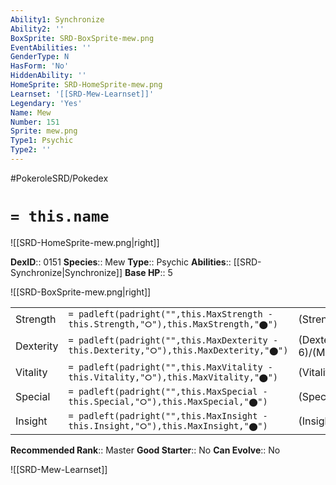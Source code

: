 ```yaml
---
Ability1: Synchronize
Ability2: ''
BoxSprite: SRD-BoxSprite-mew.png
EventAbilities: ''
GenderType: N
HasForm: 'No'
HiddenAbility: ''
HomeSprite: SRD-HomeSprite-mew.png
Learnset: '[[SRD-Mew-Learnset]]'
Legendary: 'Yes'
Name: Mew
Number: 151
Sprite: mew.png
Type1: Psychic
Type2: ''
---
```


#PokeroleSRD/Pokedex

# `= this.name`

![[SRD-HomeSprite-mew.png|right]]

**DexID**:: 0151
**Species**:: Mew
**Type**:: Psychic
**Abilities**:: [[SRD-Synchronize|Synchronize]]
**Base HP**:: 5

![[SRD-BoxSprite-mew.png|right]]

|           |                                                                                        |                                          |
| --------- | -------------------------------------------------------------------------------------- | ---------------------------------------- |
| Strength  | `= padleft(padright("",this.MaxStrength - this.Strength,"⭘"),this.MaxStrength,"⬤")`    | (Strength::6)/(MaxStrength::6)   |
| Dexterity | `= padleft(padright("",this.MaxDexterity - this.Dexterity,"⭘"),this.MaxDexterity,"⬤")` | (Dexterity:: 6)/(MaxDexterity::6) |
| Vitality  | `= padleft(padright("",this.MaxVitality - this.Vitality,"⭘"),this.MaxVitality,"⬤")`    | (Vitality::6)/(MaxVitality::6)   |
| Special   | `= padleft(padright("",this.MaxSpecial - this.Special,"⭘"),this.MaxSpecial,"⬤")`       | (Special::6)/(MaxSpecial::6)     |
| Insight   | `= padleft(padright("",this.MaxInsight - this.Insight,"⭘"),this.MaxInsight,"⬤")`       | (Insight::6)/(MaxInsight::6)     |

**Recommended Rank**:: Master
**Good Starter**:: No
**Can Evolve**:: No

![[SRD-Mew-Learnset]]